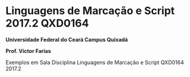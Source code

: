 # Linguagens de Marcação e Script 2017.2 QXD0164

**Universidade Federal do Ceará Campus Quixadá**

**Prof. Victor Farias**

Exemplos em Sala Disciplina Linguagens de Marcação e Script QXD0164 2017.2
